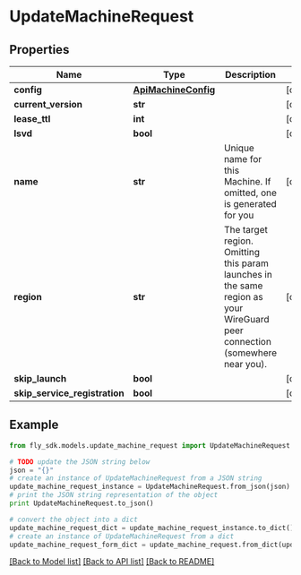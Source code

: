 # UpdateMachineRequest


## Properties
Name | Type | Description | Notes
------------ | ------------- | ------------- | -------------
**config** | [**ApiMachineConfig**](ApiMachineConfig.md) |  | [optional] 
**current_version** | **str** |  | [optional] 
**lease_ttl** | **int** |  | [optional] 
**lsvd** | **bool** |  | [optional] 
**name** | **str** | Unique name for this Machine. If omitted, one is generated for you | [optional] 
**region** | **str** | The target region. Omitting this param launches in the same region as your WireGuard peer connection (somewhere near you). | [optional] 
**skip_launch** | **bool** |  | [optional] 
**skip_service_registration** | **bool** |  | [optional] 

## Example

```python
from fly_sdk.models.update_machine_request import UpdateMachineRequest

# TODO update the JSON string below
json = "{}"
# create an instance of UpdateMachineRequest from a JSON string
update_machine_request_instance = UpdateMachineRequest.from_json(json)
# print the JSON string representation of the object
print UpdateMachineRequest.to_json()

# convert the object into a dict
update_machine_request_dict = update_machine_request_instance.to_dict()
# create an instance of UpdateMachineRequest from a dict
update_machine_request_form_dict = update_machine_request.from_dict(update_machine_request_dict)
```
[[Back to Model list]](../README.md#documentation-for-models) [[Back to API list]](../README.md#documentation-for-api-endpoints) [[Back to README]](../README.md)


